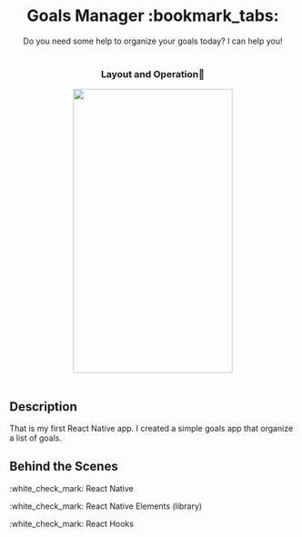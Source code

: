 <div align="center">
 <h1>Goals Manager :bookmark_tabs:</h1>
 Do you need some help to organize your goals today? I can help you!
</div>

<br/>

<div align="center">
 <h3>Layout and Operation🎨</h3>
</div>

<div align="center">
<img src="https://user-images.githubusercontent.com/86886134/147984007-49fa52c0-b273-4373-a14e-4f7cd29429f7.gif" width="280" height="500" />
</div>

<br/>

<h2>Description</h2>
That is my first React Native app. I created a simple goals app that organize a list of goals.

<h2>Behind the Scenes</h2>
<div>
 <p>:white_check_mark: React Native</p>
 <p>:white_check_mark: React Native Elements (library)</p>
 <p>:white_check_mark: React Hooks</p>
</div>

